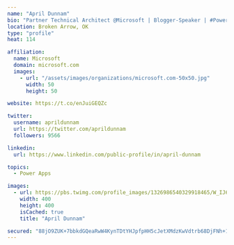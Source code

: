 ```yaml
---
name: "April Dunnam"
bio: "Partner Technical Architect @Microsoft | Blogger-Speaker | #PowerApps, #PowerAutomate, #Office365, #SharePoint | #WIT | #Karaoke Queen"
location: Broken Arrow, OK
type: "profile"
heat: 114

affiliation:
  name: Microsoft
  domain: microsoft.com
  images:
    - url: "/assets/images/organizations/microsoft.com-50x50.jpg"
      width: 50
      height: 50

website: https://t.co/enJuiGEQZc

twitter:
  username: aprildunnam
  url: https://twitter.com/aprildunnam
  followers: 9566

linkedin:
  url: https://www.linkedin.com/public-profile/in/april-dunnam

topics:
  - Power Apps

images:
  - url: https://pbs.twimg.com/profile_images/1326986540329918465/W_IJ6Ih2_400x400.jpg
    width: 400
    height: 400
    isCached: true
    title: "April Dunnam"

secured: "88jO9ZUK+7bbkdGQeaRwW4KynTDtYHJpfpHH5cJetXMdzKwVdtrb68DjFNh+1yjs3+I8g6/D2SRujGbQccUhgg/8YN4ZTzCfCAuuuG1+YH4CXaDLRRLq7HeE5/JYJ76JERGIUnJxastRANmvsdRzJL0iN7qxH4yiI2hUO1AdyhXe9OdX1aQA/WnX9bfRQsHUPLnll0Q/z6EsWws+7WvOWxDrLRWDM+II6Gmz84IyHRW0fL6z9UUYsENLbG3GG8iKA8hki32ubK9+oI17usT0u0PI8aYxX+9+8SxgG5FM3sU+RV4dPHNaHqC1PTPSGjzEPD1jMY8FR0BIsTzemMtKFsU1XON4I+v3jIGsSHLWr8gKhVjyrRiwZ122VJIcQ083pAXAChvhTaZx3t0fvekUe3TGs1GzsGvvqgMWsvxT2ds=;6m72G8gXDHV5MmUIREc4Yw=="
---
```


